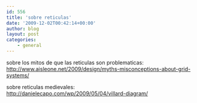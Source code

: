 ```yaml
---
id: 556
title: 'sobre reticulas'
date: '2009-12-02T00:42:14+00:00'
author: blog
layout: post
categories:
    - general
---
```


sobre los mitos de que las reticulas son problematicas:  
http://www.aisleone.net/2009/design/myths-misconceptions-about-grid-systems/

sobre reticulas medievales:  
http://danielecapo.com/wp/2009/05/04/villard-diagram/
